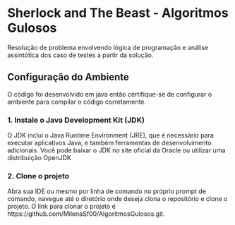 <h1> Sherlock and The Beast - Algoritmos Gulosos</h1>
<p> Resolução de problema envolvendo lógica de programação e análise assintótica dos caso de testes a partir da solução. </p>

<h2> Configuração do Ambiente </h2>
<p>O código foi desenvolvido em java então certifique-se de configurar o ambiente para compilar o código corretamente.</p>

<h3> 1. Instale o Java Development Kit (JDK)</h3>
<p>O JDK inclui o Java Runtime Environment (JRE), que é necessário para executar aplicativos Java, e também ferramentas de desenvolvimento adicionais. Você pode baixar o JDK no site oficial da Oracle ou utilizar uma distribuição OpenJDK </p>

<h3> 2. Clone o projeto </h3>
<p> Abra sua IDE ou mesmo por linha de comando no próprio prompt de comando, navegue até o diretório onde deseja clona o repositório e clone o projeto. O link para clonar o projeto é https://github.com/MilenaSf00/AlgoritmosGulosos.git. </p>


